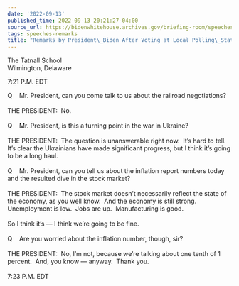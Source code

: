 ```yaml
---
date: '2022-09-13'
published_time: 2022-09-13 20:21:27-04:00
source_url: https://bidenwhitehouse.archives.gov/briefing-room/speeches-remarks/2022/09/13/remarks-by-president-biden-after-voting-at-local-polling-station/
tags: speeches-remarks
title: "Remarks by President\_Biden After Voting at Local Polling\_Station"
---
```

 
The Tatnall School  
Wilmington, Delaware

7:21 P.M. EDT

Q    Mr. President, can you come talk to us about the railroad
negotiations?  
   
THE PRESIDENT:  No.  
   
Q    Mr. President, is this a turning point in the war in Ukraine?  
   
THE PRESIDENT:  The question is unanswerable right now.  It’s hard to
tell.  It’s clear the Ukrainians have made significant progress, but I
think it’s going to be a long haul.  
   
Q    Mr. President, can you tell us about the inflation report numbers
today and the resulted dive in the stock market?  
   
THE PRESIDENT:  The stock market doesn’t necessarily reflect the state
of the economy, as you well know.  And the economy is still strong. 
Unemployment is low.  Jobs are up.  Manufacturing is good.  
   
So I think it’s — I think we’re going to be fine.  
   
Q    Are you worried about the inflation number, though, sir?  
   
THE PRESIDENT:  No, I’m not, because we’re talking about one tenth of 1
percent.  And, you know — anyway.  Thank you.  
   
7:23 P.M. EDT
